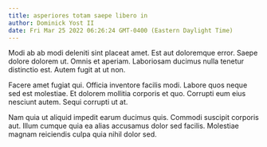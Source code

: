 ```yaml
---
title: asperiores totam saepe libero in
author: Dominick Yost II
date: Fri Mar 25 2022 06:26:24 GMT-0400 (Eastern Daylight Time)
---
```

Modi ab ab modi deleniti sint placeat amet. Est aut doloremque error. Saepe dolore dolorem ut. Omnis et aperiam. Laboriosam ducimus nulla tenetur distinctio est. Autem fugit at ut non.

 Facere amet fugiat qui. Officia inventore facilis modi. Labore quos neque sed est molestiae. Et dolorem mollitia corporis et quo. Corrupti eum eius nesciunt autem. Sequi corrupti ut at.

 Nam quia ut aliquid impedit earum ducimus quis. Commodi suscipit corporis aut. Illum cumque quia ea alias accusamus dolor sed facilis. Molestiae magnam reiciendis culpa quia nihil dolor sed.